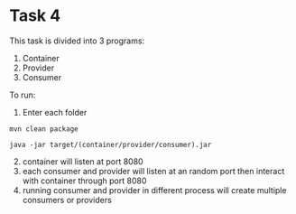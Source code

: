 # Task 4

This task is divided into 3 programs:

1. Container
2. Provider
3. Consumer

To run:

1. Enter each folder

`mvn clean package`

`java -jar target/(container/provider/consumer).jar`

2. container will listen at port 8080
3. each consumer and provider will listen at an random port then interact with container through port 8080
4. running consumer and provider in different process will create multiple consumers or providers
